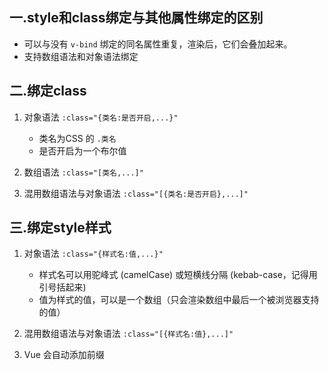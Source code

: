 ## 一.style和class绑定与其他属性绑定的区别
+	可以与没有 `v-bind` 绑定的同名属性重复，渲染后，它们会叠加起来。
+	支持数组语法和对象语法绑定

## 二.绑定class
1.	对象语法 `:class="{类名:是否开启,...}"`
	+	类名为CSS 的 `.类名`
	+	是否开启为一个布尔值

2.	数组语法 `:class="[类名,...]"`

3.	混用数组语法与对象语法 `:class="[{类名:是否开启},...]"`

## 三.绑定style样式
1.	对象语法 `:class="{样式名:值,...}"`
	+	样式名可以用驼峰式 (camelCase) 或短横线分隔 (kebab-case，记得用引号括起来) 
	+	值为样式的值，可以是一个数组（只会渲染数组中最后一个被浏览器支持的值）

2.	混用数组语法与对象语法 `:class="[{样式名:值},...]"`
3.	Vue 会自动添加前缀